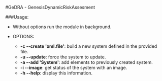 #GeDRA - GenesisDynamicRiskAssesment

###Usage:
   	
- Without options      	  		   run the module in background.
    
- OPTIONS:
   * **-c --create 'xml.file'**: build a new system defined in the provided file.
   * **-u --update**: force the system to update.
   * **-a --add 'System'**: add elements to previously created system.
   * **-i --image**: get status of the system with an image.
   * **-h --help**: display this information.
